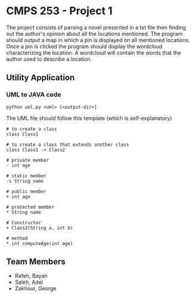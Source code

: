 CMPS 253 - Project 1
====================

The project consists of parsing a novel presented in a txt file then finding
out the author's opinion about all the locations mentioned. The program should
output a map in which a pin is displayed on all mentioned locations. Once a pin
is clicked the program should display the wordcloud characterizing the location.
A wordcloud will contain the words that the author used to describe a location.

## Utility Application
### UML to JAVA code
``` python uml.py <uml> [<output-dir>] ```

The UML file should follow this template (which is self-explanatory)

```
# to create a class
class Class1

# to create a class that extends another class
class Class1 -> Class2

# private member
- int age

# static member
-s String name

# public member
+ int age

# protected member
* String name

# Constructor
+ Class2(String a, int b)

# method
* int computeAge(int age)

```

## Team Members
* Rafeh, Bayan
* Saleh, Adel
* Zakhour, George

